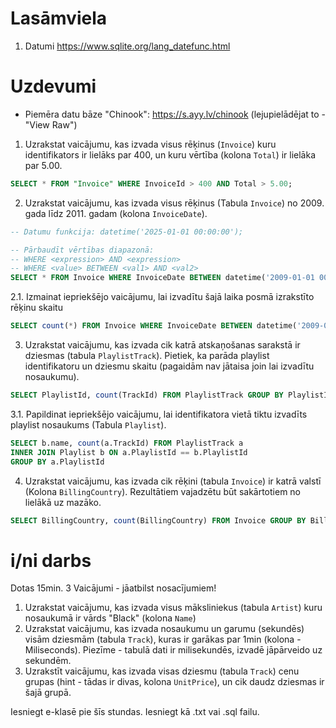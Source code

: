 # Lasāmviela

1. Datumi https://www.sqlite.org/lang_datefunc.html

# Uzdevumi

* Piemēra datu bāze "Chinook": https://s.ayy.lv/chinook (lejupielādējat to - "View Raw")

1. Uzrakstat vaicājumu, kas izvada visus rēķinus (`Invoice`) kuru identifikators ir lielāks par 400, un kuru vērtība (kolona `Total`) ir lielāka par 5.00.
```sql
SELECT * FROM "Invoice" WHERE InvoiceId > 400 AND Total > 5.00;
```

2. Uzrakstat vaicājumu, kas izvada visus rēķinus (Tabula `Invoice`) no 2009. gada līdz 2011. gadam (kolona `InvoiceDate`).
```sql
-- Datumu funkcija: datetime('2025-01-01 00:00:00');

-- Pārbaudīt vērtības diapazonā:
-- WHERE <expression> AND <expression>
-- WHERE <value> BETWEEN <val1> AND <val2>
SELECT * FROM Invoice WHERE InvoiceDate BETWEEN datetime('2009-01-01 00:00:00') AND datetime('2011-01-01 00:00:00')
```
2.1. Izmainat iepriekšējo vaicājumu, lai izvadītu šajā laika posmā izrakstīto rēķinu skaitu
```sql
SELECT count(*) FROM Invoice WHERE InvoiceDate BETWEEN datetime('2009-01-01 00:00:00') AND datetime('2011-01-01 00:00:00')
```

3. Uzrakstat vaicājumu, kas izvada cik katrā atskaņošanas sarakstā ir dziesmas (tabula `PlaylistTrack`). Pietiek, ka parāda playlist identifikatoru un dziesmu skaitu (pagaidām nav jātaisa join lai izvadītu nosaukumu).
```sql
SELECT PlaylistId, count(TrackId) FROM PlaylistTrack GROUP BY PlaylistId
```

3.1. Papildinat iepriekšējo vaicājumu, lai identifikatora vietā tiktu izvadīts playlist nosaukums (Tabula `Playlist`).
```sql
SELECT b.name, count(a.TrackId) FROM PlaylistTrack a
INNER JOIN Playlist b ON a.PlaylistId == b.PlaylistId
GROUP BY a.PlaylistId
```

4. Uzrakstat vaicājumu, kas izvada cik rēķini (tabula `Invoice`) ir katrā valstī (Kolona `BillingCountry`). Rezultātiem vajadzētu būt sakārtotiem no lielākā uz mazāko.

```sql
SELECT BillingCountry, count(BillingCountry) FROM Invoice GROUP BY BillingCountry ORDER BY count(BillingCountry) DESC
```

# i/ni darbs
Dotas 15min. 3 Vaicājumi - jāatbilst nosacījumiem!

1. Uzrakstat vaicājumu, kas izvada visus māksliniekus (tabula `Artist`) kuru nosaukumā ir vārds "Black" (kolona `Name`)
2. Uzrakstat vaicājumu, kas izvada nosaukumu un garumu (sekundēs) visām dziesmām (tabula `Track`), kuras ir garākas par 1min (kolona - Miliseconds). Piezīme - tabulā dati ir milisekundēs, izvadē jāpārveido uz sekundēm.
3. Uzrakstīt vaicājumu, kas izvada visas dziesmu (tabula `Track`) cenu grupas (hint - tādas ir divas, kolona `UnitPrice`), un cik daudz dziesmas ir šajā grupā.

Iesniegt e-klasē pie šīs stundas. Iesniegt kā .txt vai .sql failu.